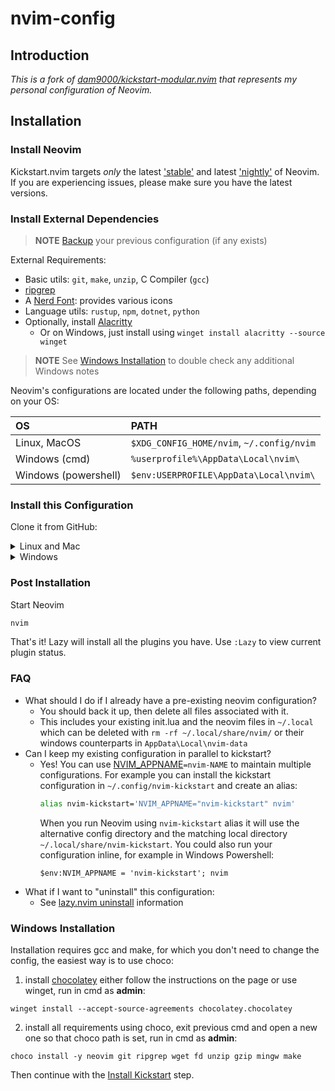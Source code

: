 # nvim-config

## Introduction

*This is a fork of [dam9000/kickstart-modular.nvim](https://github.com/dam9000/kickstart-modular.nvim) that represents my personal configuration of Neovim.*

## Installation

### Install Neovim

Kickstart.nvim targets *only* the latest
['stable'](https://github.com/neovim/neovim/releases/tag/stable) and latest
['nightly'](https://github.com/neovim/neovim/releases/tag/nightly) of Neovim.
If you are experiencing issues, please make sure you have the latest versions.

### Install External Dependencies

> **NOTE**
> [Backup](#FAQ) your previous configuration (if any exists)

External Requirements:
- Basic utils: `git`, `make`, `unzip`, C Compiler (`gcc`)
- [ripgrep](https://github.com/BurntSushi/ripgrep#installation)
- A [Nerd Font](https://www.nerdfonts.com/): provides various icons
- Language utils: `rustup`, `npm`, `dotnet`, `python`
- Optionally, install [Alacritty](https://github.com/alacritty/alacritty#installation)
  - Or on Windows, just install using `winget install alacritty --source winget`

> **NOTE**
> See [Windows Installation](#Windows-Installation) to double check any additional Windows notes

Neovim's configurations are located under the following paths, depending on your OS:

| OS | PATH |
| :- | :--- |
| Linux, MacOS | `$XDG_CONFIG_HOME/nvim`, `~/.config/nvim` |
| Windows (cmd)| `%userprofile%\AppData\Local\nvim\` |
| Windows (powershell)| `$env:USERPROFILE\AppData\Local\nvim\` |

### Install this Configuration

Clone it from GitHub:

<details><summary> Linux and Mac </summary>

```sh
git clone https://github.com/Baipyrus/nvim-config.git "${XDG_CONFIG_HOME:-$HOME/.config}"/nvim
```

</details>

<details><summary> Windows </summary>

If you're using `cmd.exe`:

```bat
git clone https://github.com/Baipyrus/nvim-config.git %userprofile%\AppData\Local\nvim\
```

If you're using `powershell.exe`

```pwsh
git clone https://github.com/Baipyrus/nvim-config.git $env:USERPROFILE\AppData\Local\nvim\
```

</details>

### Post Installation

Start Neovim

```sh
nvim
```

That's it! Lazy will install all the plugins you have. Use `:Lazy` to view
current plugin status.

### FAQ

* What should I do if I already have a pre-existing neovim configuration?
  * You should back it up, then delete all files associated with it.
  * This includes your existing init.lua and the neovim files in `~/.local` which can be deleted with `rm -rf ~/.local/share/nvim/` or their windows counterparts in `AppData\Local\nvim-data`
* Can I keep my existing configuration in parallel to kickstart?
  * Yes! You can use [NVIM_APPNAME](https://neovim.io/doc/user/starting.html#%24NVIM_APPNAME)`=nvim-NAME` to maintain multiple configurations. For example you can install the kickstart configuration in `~/.config/nvim-kickstart` and create an alias:
    ```sh
    alias nvim-kickstart='NVIM_APPNAME="nvim-kickstart" nvim'
    ```
    When you run Neovim using `nvim-kickstart` alias it will use the alternative config directory and the matching local directory `~/.local/share/nvim-kickstart`.
    You could also run your configuration inline, for example in Windows Powershell:
    ```pwsh
    $env:NVIM_APPNAME = 'nvim-kickstart'; nvim
    ```
* What if I want to "uninstall" this configuration:
  * See [lazy.nvim uninstall](https://github.com/folke/lazy.nvim#-uninstalling) information

### Windows Installation

Installation requires gcc and make, for which you don't need to change the config,
the easiest way is to use choco:

1. install [chocolatey](https://chocolatey.org/install)
either follow the instructions on the page or use winget,
run in cmd as **admin**:
```
winget install --accept-source-agreements chocolatey.chocolatey
```

2. install all requirements using choco, exit previous cmd and
open a new one so that choco path is set, run in cmd as **admin**:
```
choco install -y neovim git ripgrep wget fd unzip gzip mingw make
```

Then continue with the [Install Kickstart](#Install-this-Configuration) step.
